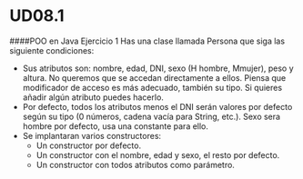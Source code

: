 # UD08.1
####POO en Java Ejercicio 1
Has una clase llamada Persona que siga las siguiente condiciones:
  - Sus atributos son: nombre, edad, DNI, sexo (H hombre, Mmujer), peso y altura. No queremos que se accedan directamente a ellos. Piensa que modificador 
de acceso es más adecuado, también su tipo. Si quieres añadir algún atributo 
puedes hacerlo.
  - Por defecto, todos los atributos menos el DNI serán valores por defecto según su tipo (0 números, cadena vacía para String, etc.). Sexo sera hombre por 
 defecto, usa una constante para ello.
  - Se implantaran varios constructores:
       - Un constructor por defecto.
       - Un constructor con el nombre, edad y sexo, el resto por defecto.
       - Un constructor con todos atributos como parámetro.
